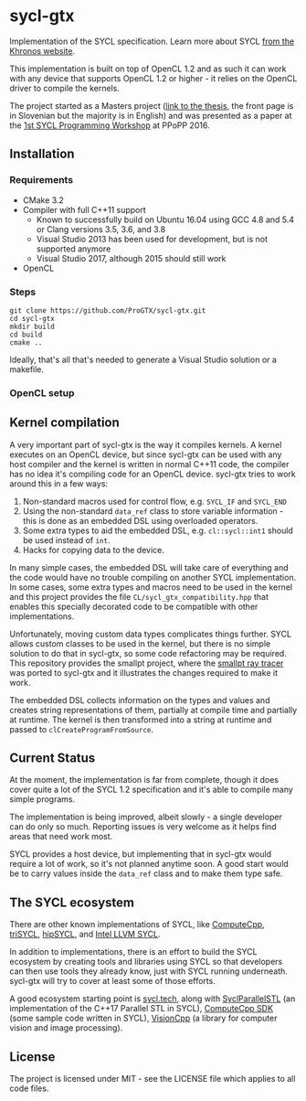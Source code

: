 # sycl-gtx

Implementation of the SYCL specification.
Learn more about SYCL [from the Khronos website](https://www.khronos.org/sycl).

This implementation is built on top of OpenCL 1.2
and as such it can work with any device that supports OpenCL 1.2 or higher
\- it relies on the OpenCL driver to compile the kernels.

The project started as a Masters project
([link to the thesis](http://eprints.fri.uni-lj.si/3292/1/%C5%BDu%C5%BEek.pdf),
the front page is in Slovenian but the majority is in English)
and was presented as a paper at the
[1st SYCL Programming Workshop](http://ppopp16.sigplan.org/event/sycl-2016-papers-an-overview-of-sycl-gtx)
at PPoPP 2016.

## Installation

### Requirements

* CMake 3.2
* Compiler with full C++11 support
  * Known to successfully build on Ubuntu 16.04
    using GCC 4.8 and 5.4 or Clang versions 3.5, 3.6, and 3.8
  * Visual Studio 2013 has been used for development,
    but is not supported anymore
  * Visual Studio 2017, although 2015 should still work
* OpenCL

### Steps

```
git clone https://github.com/ProGTX/sycl-gtx.git
cd sycl-gtx
mkdir build
cd build
cmake ..
```

Ideally, that's all that's needed to generate a
Visual Studio solution or a makefile.

### OpenCL setup

## Kernel compilation

A very important part of sycl-gtx is the way it compiles kernels.
A kernel executes on an OpenCL device,
but since sycl-gtx can be used with any host compiler
and the kernel is written in normal C++11 code,
the compiler has no idea it's compiling code for an OpenCL device.
sycl-gtx tries to work around this in a few ways:
1. Non-standard macros used for control flow,
   e.g. `SYCL_IF` and `SYCL_END`
1. Using the non-standard `data_ref` class to store variable information
   \- this is done as an embedded DSL using overloaded operators.
1. Some extra types to aid the embedded DSL,
   e.g. `cl::sycl::int1` should be used instead of `int`.
1. Hacks for copying data to the device.

In many simple cases, the embedded DSL will take care of everything
and the code would have no trouble compiling on another SYCL implementation.
In some cases, some extra types and macros need to be used in the kernel
and this project provides the file `CL/sycl_gtx_compatibility.hpp`
that enables this specially decorated code
to be compatible with other implementations.

Unfortunately, moving custom data types complicates things further.
SYCL allows custom classes to be used in the kernel,
but there is no simple solution to do that in sycl-gtx,
so some code refactoring may be required.
This repository provides the smallpt project,
where the [smallpt ray tracer](http://www.kevinbeason.com/smallpt/)
was ported to sycl-gtx
and it illustrates the changes required to make it work.

The embedded DSL collects information on the types and values
and creates string representations of them,
partially at compile time and partially at runtime.
The kernel is then transformed into a string at runtime
and passed to `clCreateProgramFromSource`.

## Current Status

At the moment, the implementation is far from complete,
though it does cover quite a lot of the SYCL 1.2 specification
and it's able to compile many simple programs.

The implementation is being improved, albeit slowly
\- a single developer can do only so much.
Reporting issues is very welcome as it helps find areas that need work most.

SYCL provides a host device,
but implementing that in sycl-gtx would require a lot of work,
so it's not planned anytime soon.
A good start would be to carry values inside the `data_ref` class
and to make them type safe.

## The SYCL ecosystem

There are other known implementations of SYCL,
like [ComputeCpp](https://www.codeplay.com/products/computesuite/computecpp),
[triSYCL](https://github.com/keryell/triSYCL),
[hipSYCL](https://github.com/illuhad/hipSYCL),
and [Intel LLVM SYCL](https://github.com/intel/llvm/tree/sycl).

In addition to implementations,
there is an effort to build the SYCL ecosystem
by creating tools and libraries using SYCL
so that developers can then use tools they already know,
just with SYCL running underneath.
sycl-gtx will try to cover at least some of those efforts.

A good ecosystem starting point is [sycl.tech](https://sycl.tech/),
along with [SyclParallelSTL](https://github.com/KhronosGroup/SyclParallelSTL)
(an implementation of the C++17 Parallel STL in SYCL),
[ComputeCpp SDK](https://github.com/codeplaysoftware/computecpp-sdk)
(some sample code written in SYCL),
[VisionCpp](https://github.com/codeplaysoftware/visioncpp)
(a library for computer vision and image processing).

## License

The project is licensed under MIT
\- see the LICENSE file which applies to all code files.
